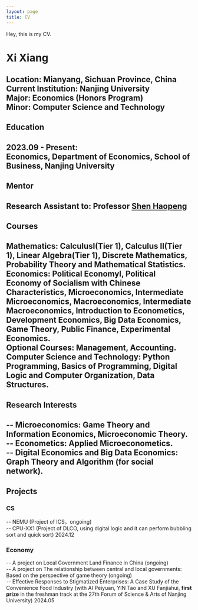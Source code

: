 ```yaml
---
layout: page
title: CV
---
```

Hey, this is my CV.

# Xi Xiang
**Location:** Mianyang, Sichuan Province, China  
**Current Institution:** Nanjing University  
**Major:** Economics (Honors Program)  
**Minor:** Computer Science and Technology  
---
## Education
**2023.09 - Present:**  
Economics, Department of Economics, School of Business, Nanjing University  
---
## Mentor

**Research Assistant to:** Professor [Shen Haopeng](https://nubs.nju.edu.cn/shp%C2%A0/list.htm)
---
## Courses
**Mathematics:**  CalculusⅠ(Tier 1), Calculus Ⅱ(Tier 1), Linear Algebra(Tier 1), Discrete Mathematics, Probability Theory and Mathematical Statistics.  
**Economics:**  Political EconomyⅠ, Political Economy of Socialism with Chinese Characteristics, Microeconomics, Intermediate Microeconomics, Macroeconomics, Intermediate Macroeconomics, Introduction to Econometics, Development Economics, Big Data Economics, Game Theory, Public Finance, Experimental Economics.  
**Optional Courses**: Management, Accounting.   
**Computer Science and Technology:**  Python Programming, Basics of Programming,  Digital Logic and Computer Organization, Data Structures.  
---
## Research Interests
-- Microeconomics: Game Theory and Information Economics, Microeconomic Theory.  
-- Econometics: Applied Microeconometics.  
-- Digital Economics and Big Data Economics: Graph Theory and Algorithm (for social network).  
---
##  Projects
### CS
-- NEMU (Project of ICS，ongoing)   
-- CPU-XX1 (Project of DLCO, using digital logic and it can perform bubbling sort and quick sort) 2024.12  
### Economy
-- A project on Local Government Land Finance in China (ongoing)  
-- A project on The relationship between central and local governments: Based on the perspective of game theory (ongoing)  
-- Effective Responses to Stigmatized Enterprises: A Case Study of the Convenience Food Industry (with AI Peiyuan, YIN Tao and XU Fanjiahui, **first prize** in the freshman track at the 27th Forum of Science & Arts of Nanjing University) 2024.05  
